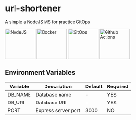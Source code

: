 # url-shortener
A simple a NodeJS MS for practice GitOps

<p float="left">
  <img alt="NodeJS" src="https://raw.githubusercontent.com/yurijserrano/Github-Profile-Readme-Logos/master/programming%20languages/javascript.svg" width="100" />
  <img alt="Docker" src="https://raw.githubusercontent.com/yurijserrano/Github-Profile-Readme-Logos/f994c418a134b58c4aec11152f6a4a33fa89da26/cloud/docker.svg" width="100" />
  <img alt="GitOps" src="https://www.ambient-it.net/wp-content/uploads/2020/09/logo-GitOps-200X175.png" width="100" />
  <img alt="Github Actions" src="https://micheltlutz.me/imagens/posts/github-actions/GitHubActions.png" width="100" />
</p>

## Environment Variables
| Variable | Description | Default | Required
|---|---|---|---|
|DB_NAME|Database name| - | YES
|DB_URI| Database URI | - | YES
|PORT| Express server port | 3000 | NO
